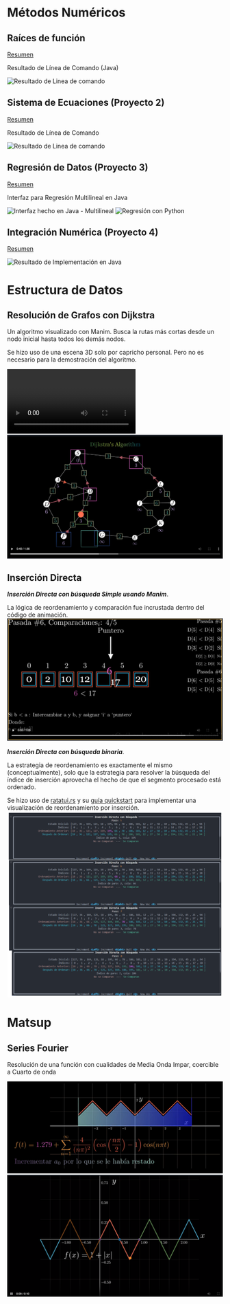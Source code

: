 # Métodos Numéricos
## Raíces de función
[Resumen](resumen/Pry1_raices_de_función/readme.md)

Resultado de Línea de Comando (Java)

![Resultado de Linea de comando](resumen/Pry2_Sistemas%20de%20Ecuación/image%20java.png)

## Sistema de Ecuaciones (Proyecto 2)
[Resumen](resumen/Pry2_Sistemas%20de%20Ecuación/readme.md)

Resultado de Línea de Comando

![Resultado de Linea de comando](resumen/Pry2_Sistemas%20de%20Ecuación/image%20java.png)

## Regresión de Datos (Proyecto 3)
[Resumen](resumen/Pry3_Regresión/readme.md)

Interfaz para Regresión Multilineal en Java

![Interfaz hecho en Java - Multilineal](resumen/Pry3_Regresión/Java_multiline.png)
![Regresión con Python](resumen/Pry3_Regresión/Python_poly.png)

## Integración Numérica (Proyecto 4)
[Resumen](resumen/Pry4_Integración/readme.md)

![Resultado de Implementación en Java](resumen/Pry4_Integración/java_integracion.png)


# Estructura de Datos

## Resolución de Grafos con Dijkstra

Un algoritmo visualizado con Manim. Busca la rutas más cortas desde un nodo inicial hasta todos los demás nodos.

Se hizo uso de una escena 3D solo por capricho personal. Pero no es necesario para la demostración del algoritmo.

![Dijkstra - Graph resolution video](python\estructura_datos\Manim_Dijkstra%20Final.mp4)
![Dijkstra - Image of video](python\estructura_datos\image_dijkstra.png)

## Inserción Directa
***Inserción Directa con búsqueda Simple usando Manim***. 

La lógica de reordenamiento y comparación fue incrustada dentro del código de animación.
![Inserción Directa con búsqueda Simple](resumen\estructura_datos\insercion_directa_simple.png)


***Inserción Directa con búsqueda binaria***. 

La estrategia de reordenamiento es exactamente el mismo (conceptualmente), solo que la estrategia para resolver la búsqueda del índice de inserción aprovecha el hecho de que el segmento procesado está ordenado.

Se hizo uso de [ratatui.rs](https://github.com/ratatui/ratatui) y su [guía quickstart](https://github.com/ratatui/ratatui?tab=readme-ov-file#quickstart) para implementar una visualización de reordenamiento por inserción. 
![Inserción Directa con búsqueda Binaria](resumen\estructura_datos\insercion_directa_binaria.png)


# Matsup
## Series Fourier

Resolución de una función con cualidades de Media Onda Impar, coercible a Cuarto de onda

![Photo](python/matsup/fourier/dumpster/finished%20screenshot.png)
![photo](python/matsup/fourier/dumpster/image%203.png)